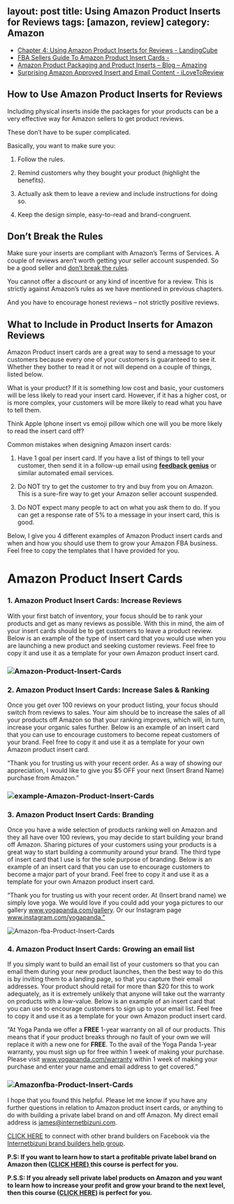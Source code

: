 layout: post
title: Using Amazon Product Inserts for Reviews
tags: [amazon, review]
category: Amazon
---

- [Chapter 4: Using Amazon Product Inserts for Reviews - LandingCube](https://landingcube.com/reviews/product-inserts-reviews/)
- [FBA Sellers Guide To Amazon Product Insert Cards -](http://www.internetbizuni.com/blog/amazon-product-insert-cards)
- [Amazon Product Packaging and Product Inserts – Blog – Amazing](https://blog.amazing.com/amazon-product-packaging-and-product-inserts/)
- [Surprising Amazon Approved Insert and Email Content - iLoveToReview](https://www.ilovetoreview.com/amazon-approved-insert-email-content/)

## How to Use Amazon Product Inserts for Reviews

Including physical inserts inside the packages for your products can be a very effective way for Amazon sellers to get product reviews. 

These don’t have to be super complicated. 

Basically, you want to make sure you:

1) Follow the rules.

2) Remind customers why they bought your product (highlight the benefits).

3) Actually ask them to leave a review and include instructions for doing so.

4) Keep the design simple, easy-to-read and brand-congruent.

## Don’t Break the Rules

Make sure your inserts are compliant with Amazon’s Terms of Services. A couple of reviews aren’t worth getting your seller account suspended. So be a good seller and [don’t break the rules](https://sellercentral.amazon.com/gp/help/external/200386250). 

You cannot offer a discount or any kind of incentive for a review. This is strictly against Amazon’s rules as we have mentioned in previous chapters.

And you have to encourage honest reviews – not strictly positive reviews.

## What to Include in Product Inserts for Amazon Reviews

Amazon Product insert cards are a great way to send a message to your customers because every one of your customers is guaranteed to see it. Whether they bother to read it or not will depend on a couple of things, listed below.

What is your product? If it is something low cost and basic, your customers will be less likely to read your insert card. However, if it has a higher cost, or is more complex, your customers will be more likely to read what you have to tell them.

Think Apple Iphone insert vs emoji pillow which one will you be more likely to read the insert card off?

Common mistakes when designing Amazon insert cards:

1. Have 1 goal per insert card. If you have a list of things to tell your customer, then send it in a follow-up email using **[feedback genius](https://secure.sellerlabs.com/aff//idevaffiliate.php?id=705_2)** or similar automated email services.

2. Do NOT try to get the customer to try and buy from you on Amazon. This is a sure-fire way to get your Amazon seller account suspended.

3. Do NOT expect many people to act on what you ask them to do. If you can get a response rate of 5% to a message in your insert card, this is good.

Below, I give you 4 different examples of Amazon Product insert cards and when and how you should use them to grow your Amazon FBA business. Feel free to copy the templates that I have provided for you.

# Amazon Product Insert Cards

### 1. Amazon Product Insert Cards: Increase Reviews

With your first batch of inventory, your focus should be to rank your products and get as many reviews as possible. With this in mind, the aim of your insert cards should be to get customers to leave a product review. Below is an example of the type of insert card that you would use when you are launching a new product and seeking customer reviews. Feel free to copy it and use it as a template for your own Amazon product insert card.

### ![Amazon-Product-Insert-Cards](http://www.internetbizuni.com/wp-content/uploads/2017/05/1-Amazon-Product-Insert-Cards.png)

### 2. Amazon Product Insert Cards: Increase Sales & Ranking

Once you get over 100 reviews on your product listing, your focus should switch from reviews to sales. Your aim should be to increase the sales of all your products off Amazon so that your ranking improves, which will, in turn, increase your organic sales further. Below is an example of an insert card that you can use to encourage customers to become repeat customers of your brand. Feel free to copy it and use it as a template for your own Amazon product insert card.

“Thank you for trusting us with your recent order. As a way of showing our appreciation, I would like to give you $5 OFF your next (Insert Brand Name) purchase from Amazon.”

### ![example-Amazon-Product-Insert-Cards](http://www.internetbizuni.com/wp-content/uploads/2017/05/2-Amazon-Product-Insert-Cards.jpg)

### 3. Amazon Product Insert Cards: Branding

Once you have a wide selection of products ranking well on Amazon and they all have over 100 reviews, you may decide to start building your brand off Amazon. Sharing pictures of your customers using your products is a great way to start building a community around your brand. The third type of insert card that I use is for the sole purpose of branding. Below is an example of an insert card that you can use to encourage customers to become a major part of your brand. Feel free to copy it and use it as a template for your own Amazon product insert card.

“Thank you for trusting us with your recent order. At (Insert brand name) we simply love yoga. We would love if you could add your yoga pictures to our gallery www.yogapanda.com/gallery. Or our Instagram page www.instagram.com/yogapanda.”

![Amazon-fba-Product-Insert-Cards](http://www.internetbizuni.com/wp-content/uploads/2017/05/3-Amazon-Product-Insert-Cards.png)

### 4. Amazon Product Insert Cards: Growing an email list

If you simply want to build an email list of your customers so that you can email them during your new product launches, then the best way to do this is by inviting them to a landing page, so that you capture their email addresses. Your product should retail for more than $20 for this to work adequately, as it is extremely unlikely that anyone will take out the warranty on products with a low-value. Below is an example of an insert card that you can use to encourage customers to sign up to your email list. Feel free to copy it and use it as a template for your own Amazon product insert card.

“At Yoga Panda we offer a **FREE** 1-year warranty on all of our products. This means that if your product breaks through no fault of your own we will replace it with a new one for **FREE**. To the avail of the Yoga Panda 1-year warranty, you must sign up for free within 1 week of making your purchase. Please visit www.yogapanda.com/warranty within 1 week of making your purchase and enter your name and email address to get covered.”

### ![Amazonfba-Product-Insert-Cards](http://www.internetbizuni.com/wp-content/uploads/2017/05/4-Amazon-Product-Insert-Cards.png)

I hope that you found this helpful. Please let me know if you have any further questions in relation to Amazon product insert cards, or anything to do with building a private label brand on and off Amazon. My direct email address is james@internetbizuni.com.

[CLICK HERE](https://www.facebook.com/groups/1714883708830449/) to connect with other brand builders on Facebook via the [Internetbizuni brand builders help group](https://www.facebook.com/groups/1714883708830449/).

**P.S: If you want to learn how to start a profitable private label brand on Amazon then ([CLICK HERE) ](https://uniqueprivatelabel.com/)this course is perfect for you.**

**P.S.S: If you already sell private label products on Amazon and you want to learn how to increase your profit and grow your brand to the next level, then this course ([CLICK HERE](http://advancedprivatelabel.com/)) is perfect for you.**